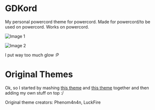 # GDKord
My personal powercord theme for powercord. Made for powercord/to be used on powercord. Works on powercord.

![Image 1](https://i.vgy.me/6tusYZ.png)

![Image 2](https://i.vgy.me/zU2zoV.png)

I put way too much glow :P

# Original Themes
Ok, so I started by mashing [this theme](https://github.com/phenom4n4n/blurple-replacer) and [this theme](https://github.com/LuckFire/amoled-cord) together and then adding my own stuff on top :/

Original theme creators: Phenom4n4n, LuckFire
